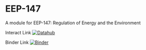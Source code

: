 # EEP-147
A module for EEP-147: Regulation of Energy and the Environment


Interact Link [![Datahub](https://img.shields.io/badge/Launch-UCB%20Datahub-blue.svg)](http://datahub.berkeley.edu/user-redirect/interact?account=ds-modules&repo=EEP-147&branch=master&path=)

Binder Link [![Binder](https://mybinder.org/badge_logo.svg)](https://mybinder.org/v2/gh/ds-modules/EEP-147/master)
